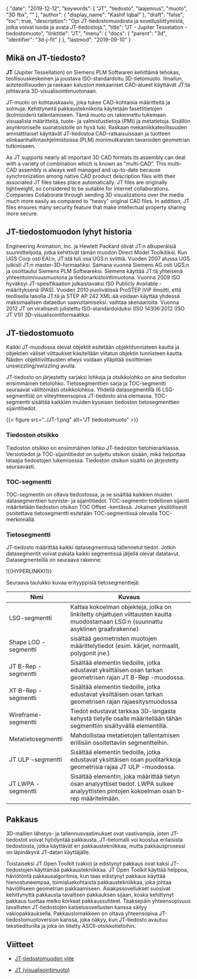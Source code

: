 {
  "date": "2019-12-12",
  "keywords": [
"JT",
"tiedosto",
"laajennus",
"muoto",
"3D fbx",
""
],
  "author": {
    "display_name": "Kashif Iqbal"
},
  "draft": "false",
  "toc": true,
  "description": "Opi JT-tiedostomuodosta ja sovellusliittymistä, jotka voivat luoda ja avata JT-tiedostoja.",
  "title": "JT - Jupiter Tesselation -tiedostomuoto",
  "linktitle": "JT",
  "menu": {
    "docs": {
      "parent": "3d",
      "identifier": "3d-j-fit"
}
},
  "lastmod": "2019-09-10"
}

## Mikä on JT-tiedosto?

**JT** (Jupiter Tessellation) on Siemens PLM Softwaren kehittämä tehokas, teollisuuskeskeinen ja joustava ISO-standardoitu 3D-tietomuoto. Ilmailun, autoteollisuuden ja raskaan kaluston mekaaniset CAD-alueet käyttävät JT:tä johtavana 3D-visualisointimuotonaan.

JT-muoto on kohtauskaavio, joka tukee CAD-kohtaisia määritteitä ja solmuja. Kehittyneitä pakkaustekniikoita käytetään fasettitietojen (kolmioiden) tallentamiseen. Tämä muoto on rakennettu tukemaan visuaalisia määritteitä, tuote- ja valmistustietoja (PMI) ja metatietoja. Sisällön asynkroniselle suoratoistolle on hyvä tuki. Raskaan mekaniikkateollisuuden ammattilaiset käyttävät JT-tiedostoa CAD-ratkaisuissaan ja tuotteen elinkaarihallintaohjelmistoissa (PLM) monimutkaisten tavaroiden geometrian tutkimiseen.

As JT supports nearly all important 3D CAD formats its assembly can deal with a variety of combination which is known as "multi-CAD". This multi-CAD assembly is always well managed and up-to-date because synchronization among native CAD product description files with their associated JT files takes place automatically. JT files are originally lightweight, so considered to be suitable for internet collaborations. Companies Collaborate through sending 3D visualizations over the media much more easily as compared to “heavy" original CAD files. In addition, JT files ensures many security feature that make intellectual property sharing more secure.

## JT-tiedostomuodon lyhyt historia

Engineering Animation, Inc. ja Hewlett Packard olivat JT:n alkuperäisiä suunnittelijoita, jotka kehittivät tämän muodon Direct Model Toolkitiksi. Kun UGS Corp osti EAI:n, JT:stä tuli osa UGS:n sviittiä. Vuoden 2007 alussa UGS julkisti JT:n master-3D-formaatiksi. Samana vuonna Siemens AG osti UGS:n ja osoittautui Siemens PLM Softwareksi. Siemens käyttää JT:tä yhteisenä yhteentoimivuusmuotona ja tiedonarkistointimuotona. Vuonna 2009 ISO hyväksyi JT-spesifikaation julkaistavaksi ISO Publicly Available -määrityksenä (PAS). Vuoden 2010 puolivälissä ProSTEP iViP ilmoitti, että teollisella tasolla JT:tä ja STEP AP 242 XML:ää voidaan käyttää yhdessä maksimaalisen dataedun saavuttamiseksi. vaihtaa skenaarioita. Vuonna 2012 JT on virallisesti julistettu ISO-standardoiduksi (ISO 14306:2012 (ISO JT V1)) 3D-visualisointiformaatiksi.

## JT-tiedostomuoto ##

Kaikki JT-muodossa olevat objektit esitetään objektitunnisteen kautta ja objektien väliset viittaukset käsitellään viitatun objektin tunnisteen kautta. Näiden objektiviittausten eheys voidaan ylläpitää osoittimien unswizzling/swizzling avulla.

JT-tiedosto on järjestetty sarjaksi lohkoja ja otsikkolohko on aina tiedoston ensimmäinen tietolohko. Tietosegmenttien sarja ja TOC-segmentti seuraavat välittömästi otsikkolohkoa. Yhdellä datasegmentillä (6 LSG-segmenttiä) on viiteyhteensopiva JT-tiedosto aina olemassa. TOC-segmentti sisältää kaikkien muiden kyseisen tiedoston tietosegmenttien sijaintitiedot.

{{< figure src="../JT-1.png" alt="JT tiedostomuoto" >}}

### Tiedoston otsikko ###

Tiedoston otsikko on ensimmäinen lohko JT-tiedoston tietohierarkiassa. Versiotiedot ja TOC-sijaintitiedot on suljettu otsikon sisään, mikä helpottaa lataajia tiedostojen lukemisessa. Tiedoston otsikon sisältö on järjestetty seuraavasti.

### TOC-segmentti ###

TOC-segmentin on oltava tiedostossa, ja se sisältää kaikkien muiden datasegmenttien tunniste- ja sijaintitiedot. TOC-segmentin todellinen sijainti määritetään tiedoston otsikon TOC Offset -kentässä. Jokainen yksilöllisesti osoitettava tietosegmentti esitetään TOC-segmentissä olevalla TOC-merkinnällä.

### Tietosegmentti ###

JT-tiedosto määrittää kaikki datasegmentissä tallennetut tiedot. Jotkin datasegmentit voivat pakata kaikki segmentissä jäljellä olevat datatavut. Datasegmenteillä on seuraava rakenne:

!{{HYPERLINKKI1}}

Seuraava taulukko kuvaa erityyppisiä tietosegmenttejä:

|Nimi|Kuvaus
---|---|
|LSG-segmentti|Kattaa kokoelman objekteja, jotka on linkitetty ohjattujen viittausten kautta muodostamaan LSG:n (suunnattu asyklinen graafirakenne)
|Shape LOD -segmentti|sisältää geometristen muotojen määrittelytiedot (esim. kärjet, normaalit, polygonit jne.)
|JT B-Rep -segmentti|Sisältää elementin tiedoille, jotka edustavat yksittäisen osan tarkan geometrisen rajan JT B-Rep -muodossa.
|XT B-Rep -segmentti|Sisältää elementin tiedoille, jotka edustavat yksittäisen osan tarkan geometrisen rajan rajaesitysmuodossa
|Wireframe-segmentti|Tiedot edustavat tarkkaa 3D-langasta kehystä tietylle osalle määritellään tähän segmenttiin sisältyvällä elementillä.
|Metatietosegmentti|Mahdollistaa metatietojen tallentamisen erillisiin osoitettaviin segmentteihin.
|JT ULP -segmentti|Sisältää elementin tiedoille, jotka edustavat yksittäisen osan puolitarkkoja geometrisia rajaa JT ULP -muodossa.
|JT LWPA -segmentti|Sisältää elementin, joka määrittää tietyn osan analyyttiset tiedot. LWPA sulkee analyyttisten pintojen kokoelman osan b-rep määritelmään.

## Pakkaus ##

3D-mallien lähetys- ja tallennusvaatimukset ovat vaativampia, joten JT-tiedostot voivat hyödyntää pakkausta. JT-tietomalli voi koostua erilaisista tiedostoista, jotka käyttävät eri pakkaustekniikkaa, mutta pakkausprosessi on läpinäkyvä JT-datan käyttäjälle.

Toistaiseksi JT Open Toolkit (vakio) ja edistynyt pakkaus ovat kaksi JT-tiedostojen käyttämää pakkaustekniikkaa. JT Open Toolkit käyttää helppoa, häviötöntä pakkausalgoritmia, kun taas edistynyt pakkaus käyttää hienostuneempaa, toimialuekohtaista pakkaustekniikkaa, joka johtaa häviölliseen geometrian pakkaamiseen. Asiakassovellukset suosivat kehittynyttä pakkausta tavallisen pakkauksen sijaan, koska kehittynyt pakkaus tuottaa melko korkeat pakkaussuhteet. Taaksepäin yhteensopivuus tavallisten JT-tiedostojen katselusovellusten kanssa säilyy vakiopakkauksella. Pakkauslomakkeen on oltava yhteensopiva JT-tiedostomuotoversion kanssa, joka näkyy, kun JT-tiedosto avautuu tekstieditorilla ja joka on liitetty ASCII-otsikkotietoihin.

## Viitteet ##

* [JT-tiedostomuodon viite](https://www.plm.automation.siemens.com/en_us/Images/JT-v10-file-format-reference-rev-B_tcm1023-233786.pdf)

* [JT (visualisointimuoto)](https://en.wikipedia.org/wiki/JT_(visualization_format)#Data_model)


